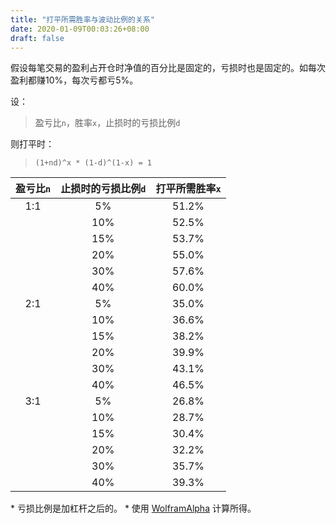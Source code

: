 ```yaml
---
title: "打平所需胜率与波动比例的关系"
date: 2020-01-09T00:03:26+08:00
draft: false
---
```

假设每笔交易的盈利占开仓时净值的百分比是固定的，亏损时也是固定的。如每次盈利都赚10%，每次亏都亏5%。

设：
> 盈亏比`n`，胜率`x`，止损时的亏损比例`d`

则打平时：

> `(1+nd)^x * (1-d)^(1-x) = 1`

|  盈亏比`n`  |  止损时的亏损比例`d`  |  打平所需胜率`x`  |
|  :-:  |  :-:  |  :-:  |
|  1:1  |  5%  |  51.2%  |
|    |  10%  |  52.5%  |
|    |  15%  |  53.7%  |
|    |  20%  |  55.0%  |
|    |  30%  |  57.6%  |
|    |  40%  |  60.0%  |
|  2:1  |  5%  |  35.0%  |
|    |  10%  |  36.6%  |
|    |  15%  |  38.2%  |
|    |  20%  |  39.9%  |
|    |  30%  |  43.1%  |
|    |  40%  |  46.5%  |
|  3:1  |  5%  |  26.8%  |
|    |  10%  |  28.7%  |
|    |  15%  |  30.4%  |
|    |  20%  |  32.2%  |
|    |  30%  |  35.7%  |
|    |  40%  |  39.3%  |

\* 亏损比例是加杠杆之后的。
\* 使用 [WolframAlpha](https://www.wolframalpha.com/input/?i=%281%2Bn*d%29%5Ex*%281-d%29%5E%281-x%29+%3D+1%2Cn%3D1%2Cd%3D0.1) 计算所得。
